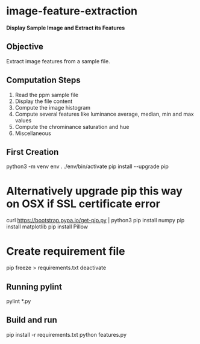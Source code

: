 # image-feature-extraction
**Display Sample Image and Extract its Features**

## Objective
Extract image features from a sample file.

## Computation Steps
1. Read the ppm sample file
2. Display the file content
3. Compute the image histogram
4. Compute several features like luminance average, median, min and max values 
5. Compute the chrominance saturation and hue
6. Miscellaneous

## First Creation
python3 -m venv env
. ./env/bin/activate
pip install --upgrade pip
# Alternatively upgrade pip this way on OSX if SSL certificate error
curl https://bootstrap.pypa.io/get-pip.py | python3
pip install numpy
pip install matplotlib
pip install Pillow
# Create requirement file
pip freeze > requirements.txt
deactivate

## Running pylint
pylint *.py

## Build and run
pip install -r requirements.txt
python features.py
